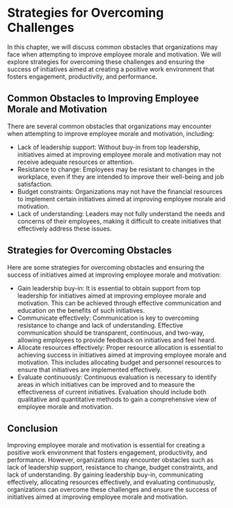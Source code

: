 # Strategies for Overcoming Challenges

In this chapter, we will discuss common obstacles that organizations may face when attempting to improve employee morale and motivation. We will explore strategies for overcoming these challenges and ensuring the success of initiatives aimed at creating a positive work environment that fosters engagement, productivity, and performance.

Common Obstacles to Improving Employee Morale and Motivation
------------------------------------------------------------

There are several common obstacles that organizations may encounter when attempting to improve employee morale and motivation, including:

* Lack of leadership support: Without buy-in from top leadership, initiatives aimed at improving employee morale and motivation may not receive adequate resources or attention.
* Resistance to change: Employees may be resistant to changes in the workplace, even if they are intended to improve their well-being and job satisfaction.
* Budget constraints: Organizations may not have the financial resources to implement certain initiatives aimed at improving employee morale and motivation.
* Lack of understanding: Leaders may not fully understand the needs and concerns of their employees, making it difficult to create initiatives that effectively address these issues.

Strategies for Overcoming Obstacles
-----------------------------------

Here are some strategies for overcoming obstacles and ensuring the success of initiatives aimed at improving employee morale and motivation:

* Gain leadership buy-in: It is essential to obtain support from top leadership for initiatives aimed at improving employee morale and motivation. This can be achieved through effective communication and education on the benefits of such initiatives.
* Communicate effectively: Communication is key to overcoming resistance to change and lack of understanding. Effective communication should be transparent, continuous, and two-way, allowing employees to provide feedback on initiatives and feel heard.
* Allocate resources effectively: Proper resource allocation is essential to achieving success in initiatives aimed at improving employee morale and motivation. This includes allocating budget and personnel resources to ensure that initiatives are implemented effectively.
* Evaluate continuously: Continuous evaluation is necessary to identify areas in which initiatives can be improved and to measure the effectiveness of current initiatives. Evaluation should include both qualitative and quantitative methods to gain a comprehensive view of employee morale and motivation.

Conclusion
----------

Improving employee morale and motivation is essential for creating a positive work environment that fosters engagement, productivity, and performance. However, organizations may encounter obstacles such as lack of leadership support, resistance to change, budget constraints, and lack of understanding. By gaining leadership buy-in, communicating effectively, allocating resources effectively, and evaluating continuously, organizations can overcome these challenges and ensure the success of initiatives aimed at improving employee morale and motivation.
